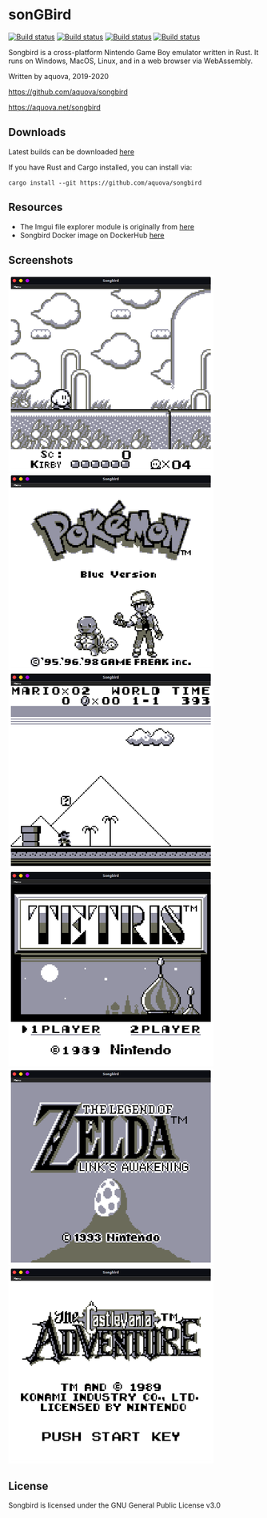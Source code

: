 sonGBird
========

[![Build status](https://api.cirrus-ci.com/github/aquova/songbird.svg?task=win)](https://cirrus-ci.com/github/aquova/songbird/master)
[![Build status](https://api.cirrus-ci.com/github/aquova/songbird.svg?task=osx)](https://cirrus-ci.com/github/aquova/songbird/master)
[![Build status](https://api.cirrus-ci.com/github/aquova/songbird.svg?task=linux)](https://cirrus-ci.com/github/aquova/songbird/master)
[![Build status](https://api.cirrus-ci.com/github/aquova/songbird.svg?task=wasm)](https://cirrus-ci.com/github/aquova/songbird/master)

Songbird is a cross-platform Nintendo Game Boy emulator written in Rust. It runs on Windows, MacOS, Linux, and in a web browser via WebAssembly.

Written by aquova, 2019-2020

https://github.com/aquova/songbird

https://aquova.net/songbird

## Downloads

Latest builds can be downloaded [here](https://cirrus-ci.com/github/aquova/songbird/master)

If you have Rust and Cargo installed, you can install via:

```
cargo install --git https://github.com/aquova/songbird
```

## Resources

- The Imgui file explorer module is originally from [here](https://github.com/aflak-vis/aflak)
- Songbird Docker image on DockerHub [here](https://hub.docker.com/r/aquova/songbird)

## Screenshots

![Kirby's Dream Land](assets/screenshots/kirby.png)![Pokemon Blue](assets/screenshots/pokeblue.png)![Super Mario Land](assets/screenshots/mario.png)![Tetris](assets/screenshots/Tetris.png)![Zelda: Link's Awakening](assets/screenshots/zelda.png)![Castlevania Adventure](assets/screenshots/castlevania.png)

## License

Songbird is licensed under the GNU General Public License v3.0

